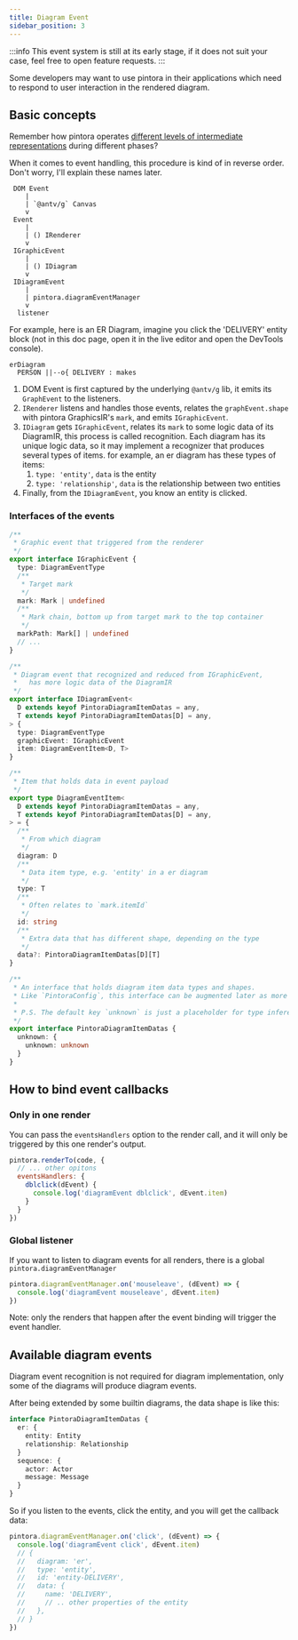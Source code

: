 ```yaml
---
title: Diagram Event
sidebar_position: 3
---
```


:::info
This event system is still at its early stage, if it does not suit your case, feel free to open feature requests.
:::

Some developers may want to use pintora in their applications which need to respond to user interaction in the rendered diagram.

## Basic concepts

Remember how pintora operates [different levels of intermediate representations](./technical-brief.md#workflow-and-data) during different phases?

When it comes to event handling, this procedure is kind of in reverse order. Don't worry, I'll explain these names later.

```text
 DOM Event
    |
    | `@antv/g` Canvas
    v
 Event
    |
    | () IRenderer
    v
 IGraphicEvent
    |
    | () IDiagram
    v
 IDiagramEvent
    |
    | pintora.diagramEventManager
    v
  listener
```

For example, here is an ER Diagram, imagine you click the 'DELIVERY' entity block (not in this doc page, open it in the live editor and open the DevTools console).

```pintora play
erDiagram
  PERSON ||--o{ DELIVERY : makes
```

1. DOM Event is first captured by the underlying `@antv/g` lib, it emits its `GraphEvent` to the listeners.
2. `IRenderer` listens and handles those events, relates the `graphEvent.shape` with pintora GraphicsIR's `mark`, and emits `IGraphicEvent`.
3. `IDiagram` gets `IGraphicEvent`, relates its `mark` to some logic data of its DiagramIR, this process is called recognition. Each diagram has its unique logic data, so it may implement a recognizer that produces several types of items. for example, an er diagram has these types of items:
   1. `type: 'entity'`, `data` is the entity
   2. `type: 'relationship'`, `data` is the relationship between two entities
4. Finally, from the `IDiagramEvent`, you know an entity is clicked.

### Interfaces of the events

```ts
/**
 * Graphic event that triggered from the renderer
 */
export interface IGraphicEvent {
  type: DiagramEventType
  /**
   * Target mark
   */
  mark: Mark | undefined
  /**
   * Mark chain, bottom up from target mark to the top container
   */
  markPath: Mark[] | undefined
  // ...
}
```

```ts
/**
 * Diagram event that recognized and reduced from IGraphicEvent,
 *   has more logic data of the DiagramIR
 */
export interface IDiagramEvent<
  D extends keyof PintoraDiagramItemDatas = any,
  T extends keyof PintoraDiagramItemDatas[D] = any,
> {
  type: DiagramEventType
  graphicEvent: IGraphicEvent
  item: DiagramEventItem<D, T>
}

/**
 * Item that holds data in event payload
 */
export type DiagramEventItem<
  D extends keyof PintoraDiagramItemDatas = any,
  T extends keyof PintoraDiagramItemDatas[D] = any,
> = {
  /**
   * From which diagram
   */
  diagram: D
  /**
   * Data item type, e.g. 'entity' in a er diagram
   */
  type: T
  /**
   * Often relates to `mark.itemId`
   */
  id: string
  /**
   * Extra data that has different shape, depending on the type
   */
  data?: PintoraDiagramItemDatas[D][T]
}

/**
 * An interface that holds diagram item data types and shapes.
 * Like `PintoraConfig`, this interface can be augmented later as more diagrams are being added.
 *
 * P.S. The default key `unknown` is just a placeholder for type inference, don't use it.
 */
export interface PintoraDiagramItemDatas {
  unknown: {
    unknown: unknown
  }
}
```

## How to bind event callbacks

### Only in one render

You can pass the `eventsHandlers` option to the render call, and it will only be triggered by this one render's output.

```js
pintora.renderTo(code, {
  // ... other opitons
  eventsHandlers: {
    dblclick(dEvent) {
      console.log('diagramEvent dblclick', dEvent.item)
    }
  }
})
```

### Global listener

If you want to listen to diagram events for all renders, there is a global `pintora.diagramEventManager`

```js
pintora.diagramEventManager.on('mouseleave', (dEvent) => {
  console.log('diagramEvent mouseleave', dEvent.item)
})
```

Note: only the renders that happen after the event binding will trigger the event handler.

## Available diagram events

Diagram event recognition is not required for diagram implementation, only some of the diagrams will produce diagram events.

After being extended by some builtin diagrams, the data shape is like this:

```ts
interface PintoraDiagramItemDatas {
  er: {
    entity: Entity
    relationship: Relationship
  }
  sequence: {
    actor: Actor
    message: Message
  }
}
```

So if you listen to the events, click the entity, and you will get the callback data:

```js
pintora.diagramEventManager.on('click', (dEvent) => {
  console.log('diagramEvent click', dEvent.item)
  // {
  //   diagram: 'er',
  //   type: 'entity',
  //   id: 'entity-DELIVERY',
  //   data: {
  //     name: 'DELIVERY',
  //     // .. other properties of the entity
  //   },
  // }
})
```
